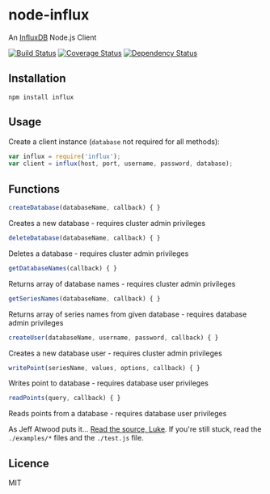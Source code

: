 # node-influx

An [InfluxDB](http://influxdb.org/) Node.js Client

[![Build Status](https://travis-ci.org/bencevans/node-influx.png?branch=master)](https://travis-ci.org/bencevans/node-influx)
[![Coverage Status](https://coveralls.io/repos/bencevans/node-influx/badge.png?branch=master)](https://coveralls.io/r/bencevans/node-influx?branch=master)
[![Dependency Status](https://david-dm.org/bencevans/node-influx.png)](https://david-dm.org/bencevans/node-influx)

## Installation

`npm install influx`

## Usage

Create a client instance (`database` not required for all methods):

```js
var influx = require('influx');
var client = influx(host, port, username, password, database);
```


## Functions

```js
createDatabase(databaseName, callback) { }
```
Creates a new database - requires cluster admin privileges

```js
deleteDatabase(databaseName, callback) { }
```
Deletes a database - requires cluster admin privileges

```js
getDatabaseNames(callback) { }
```
Returns array of database names - requires cluster admin privileges

```js
getSeriesNames(databaseName, callback) { }
```
Returns array of series names from given database - requires database admin privileges


```js
createUser(databaseName, username, password, callback) { }
```
Creates a new database user - requires cluster admin privileges

```js
writePoint(seriesName, values, options, callback) { }
```
Writes point to database - requires database user privileges

```js
readPoints(query, callback) { }
```
Reads points from a database - requires database user privileges





As Jeff Atwood puts it... [Read the source, Luke](http://www.codinghorror.com/blog/2012/04/learn-to-read-the-source-luke.html). If you're still stuck, read the `./examples/*` files and the `./test.js` file.


## Licence

MIT
